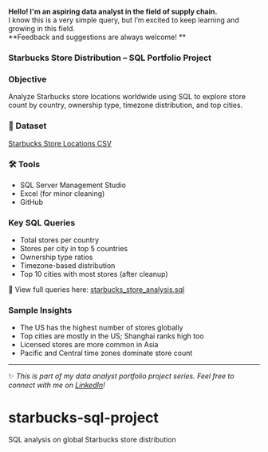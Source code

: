 **Hello! I'm an aspiring data analyst in the field of supply chain.**  
I know this is a very simple query, but I’m excited to keep learning and growing in this field.  
**Feedback and suggestions are always welcome! **

### Starbucks Store Distribution – SQL Portfolio Project

### Objective  
Analyze Starbucks store locations worldwide using SQL to explore store count by country, ownership type, timezone distribution, and top cities.

### 📁 Dataset  
[Starbucks Store Locations CSV](https://raw.githubusercontent.com/jldbc/coffee-shop-data/master/starbucks.csv)

### 🛠 Tools  
- SQL Server Management Studio  
- Excel (for minor cleaning)  
- GitHub

### Key SQL Queries  
- Total stores per country  
- Stores per city in top 5 countries  
- Ownership type ratios  
- Timezone-based distribution  
- Top 10 cities with most stores (after cleanup)

📄 View full queries here: [starbucks_store_analysis.sql](./starbucks_store_analysis.sql)

### Sample Insights  
- The US has the highest number of stores globally  
- Top cities are mostly in the US; Shanghai ranks high too  
- Licensed stores are more common in Asia  
- Pacific and Central time zones dominate store count

---

✨ *This is part of my data analyst portfolio project series. Feel free to connect with me on [LinkedIn](https://www.linkedin.com/in/cyria-dane-condes/)!*
# starbucks-sql-project
SQL analysis on global Starbucks store distribution
